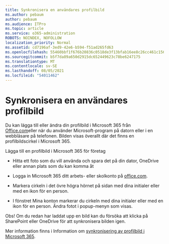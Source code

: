 ```yaml
---
title: Synkronisera en användares profilbild
ms.author: pebaum
author: pebaum
ms.audience: ITPro
ms.topic: article
ms.service: o365-administration
ROBOTS: NOINDEX, NOFOLLOW
localization_priority: Normal
ms.assetid: cd7196af-3ed9-42e6-b594-f51ad265fd63
ms.openlocfilehash: 55460bbf1f676b20836c0518de3f13bfab16ee8c26cc461c1569ae4f750080ae
ms.sourcegitcommit: b5f7da89a650d2915dc652449623c78be6247175
ms.translationtype: MT
ms.contentlocale: sv-SE
ms.lasthandoff: 08/05/2021
ms.locfileid: "54011462"
---
```

# <a name="sync-a-users-profile-picture"></a>Synkronisera en användares profilbild

Du kan lägga till eller ändra din profilbild i Microsoft 365 från [Office.com](https://www.office.com)eller när du använder Microsoft-program på datorn eller i en webbläsare på telefonen. Bilden visas överallt där det finns en profilbildscirkel i Microsoft 365.

Lägga till en profilbild i Microsoft 365 för företag

- Hitta ett foto som du vill använda och spara det på din dator, OneDrive eller annan plats som du kan komma åt

- Logga in Microsoft 365 ditt arbets- eller skolkonto på [office.com](https://www.office.com).

- Markera cirkeln i det övre högra hörnet på sidan med dina initialer eller med en ikon för en person.

- I fönstret Mina konton markerar du cirkeln med dina initialer eller med en ikon för en person. Ändra fotot i popup-menyn som visas.

Obs! Om du redan har laddat upp en bild kan du försöka att klicka på SharePoint eller OneDrive för att synkronisera bilden igen.

Mer information finns i Information om [synkronisering av profilbild i Microsoft 365](https://support.office.com/article/information-about-profile-picture-synchronization-in-office-365-20594d76-d054-4af4-a660-401133e3d48a).
